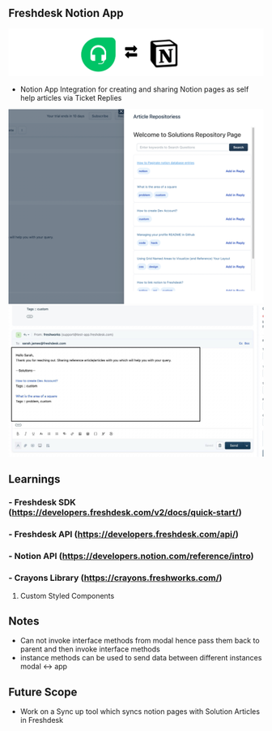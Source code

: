 ## Freshdesk Notion App

![Banner](./docs/banner3.png)

- Notion App Integration for creating and sharing Notion pages as self help articles via Ticket Replies

![screenshot-boards](./docs/app-snap2.png)
![Ticket](./docs/ticket-snap.jpg)

## Learnings 

### - Freshdesk SDK (https://developers.freshdesk.com/v2/docs/quick-start/)

### - Freshdesk API  (https://developers.freshdesk.com/api/)

### - Notion API (https://developers.notion.com/reference/intro)

### - Crayons Library (https://crayons.freshworks.com/)
1. Custom Styled Components 

## Notes 

- Can not invoke interface methods from modal hence pass them back to parent and then invoke interface methods 
- instance methods can be used to send data between different instances modal <-> app 

## Future Scope
- Work on a Sync up tool which syncs notion pages with Solution Articles in Freshdesk

